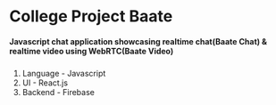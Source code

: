 # College Project Baate

#### Javascript chat application showcasing realtime chat(Baate Chat) & realtime video using WebRTC(Baate Video)

#####

1. Language - Javascript
2. UI - React.js
3. Backend - Firebase
